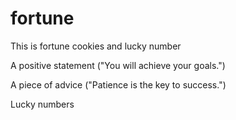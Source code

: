 # fortune
This is fortune cookies and lucky number
  
  
  A positive statement ("You will achieve your goals.")

  A piece of advice ("Patience is the key to success.")

  Lucky numbers

